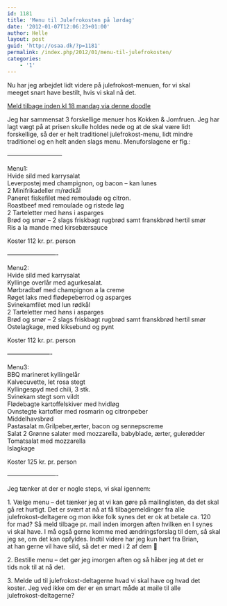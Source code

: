 ```yaml
---
id: 1181
title: 'Menu til Julefrokosten på lørdag'
date: '2012-01-07T12:06:23+01:00'
author: Helle
layout: post
guid: 'http://osaa.dk/?p=1181'
permalink: /index.php/2012/01/menu-til-julefrokosten/
categories:
    - '1'
---
```


Nu har jeg arbejdet lidt videre på julefrokost-menuen, for vi skal  
meeget snart have bestilt, hvis vi skal nå det.

[Meld tilbage inden kl 18 mandag via denne doodle](http://www.doodle.com/7cqrak456qt5yg9h#table)

Jeg har sammensat 3 forskellige menuer hos Kokken &amp; Jomfruen. Jeg har  
lagt vægt på at prisen skulle holdes nede og at de skal være lidt  
forskellige, så der er helt traditionel julefrokost-menu, lidt mindre  
traditionel og en helt anden slags menu. Menuforslagene er flg.:

—————————

Menu1:  
Hvide sild med karrysalat  
Leverpostej med champignon, og bacon – kan lunes  
2 Minifrikadeller m/rødkål  
Paneret fiskefilet med remoulade og citron.  
Roastbeef med remoulade og ristede løg  
2 Tarteletter med høns i asparges  
Brød og smør – 2 slags friskbagt rugbrød samt franskbrød hertil smør  
Ris a la mande med kirsebærsauce

Koster 112 kr. pr. person

————————-

Menu2:  
Hvide sild med karrysalat  
Kyllinge overlår med agurkesalat.  
Mørbradbøf med champignon a la creme  
Røget laks med flødepeberrod og asparges  
Svinekamfilet med lun rødkål  
2 Tarteletter med høns i asparges  
Brød og smør – 2 slags friskbagt rugbrød samt franskbrød hertil smør  
Ostelagkage, med kiksebund og pynt

Koster 112 kr. pr. person

———————-

Menu3:  
BBQ marineret kyllingelår  
Kalvecuvette, let rosa stegt  
Kyllingespyd med chili, 3 stk.  
Svinekam stegt som vildt  
Flødebagte kartoffelskiver med hvidløg  
Ovnstegte kartofler med rosmarin og citronpeber  
Middelhavsbrød  
Pastasalat m.Grilpeber,ærter, bacon og sennepscreme  
Salat 2 Grønne salater med mozzarella, babyblade, ærter, gulerødder  
Tomatsalat med mozzarella  
Islagkage

Koster 125 kr. pr. person

————————-

Jeg tænker at der er nogle steps, vi skal igennem:

1\. Vælge menu – det tænker jeg at vi kan gøre på mailinglisten, da det skal  
gå ret hurtigt. Det er svært at nå at få tilbagemeldinger fra alle  
julefrokost-deltagere og mon ikke folk synes det er ok at betale ca. 120  
for mad? Så meld tilbage pr. mail inden imorgen aften hvilken en I synes  
vi skal have. I må også gerne komme med ændringsforslag til dem, så skal  
jeg se, om det kan opfyldes. Indtil videre har jeg kun hørt fra Brian,  
at han gerne vil have sild, så det er med i 2 af dem 🙂

2\. Bestille menu – det gør jeg imorgen aften og så håber jeg at det er  
tids nok til at nå det.

3\. Melde ud til julefrokost-deltagerne hvad vi skal have og hvad det  
koster. Jeg ved ikke om der er en smart måde at maile til alle  
julefrokost-deltagerne?